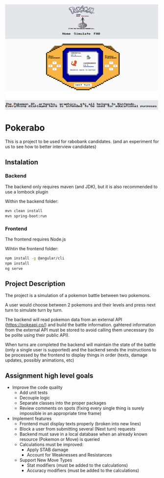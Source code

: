 <img src="https://github.com/PHR1990/pokerabo/blob/main/gitbanner.png" 
     style="width: 500px; height: auto;"/>


# Pokerabo
This is a project to be used for rabobank candidates. (and an experiment for us to see how to better interview candidates)

## Instalation
### Backend
The backend only requires maven (and JDK), but it is also recommended to use a lombock plugin

Within the backend folder:
```bash
mvn clean install
mvn spring-boot:run
```
### Frontend
The frontend requires Node.js

Wihtin the frontend folder:
```bash
npm install -g @angular/cli
npm install
ng serve
```

## Project Description

The project is a simulation of a pokemon battle between two pokemons.

A user would choose between 2 pokemons and their levels and press next turn to simulate turn by turn.

The backend will read pokemon data from an external API (https://pokeapi.co/) and build the battle information. 
gahtered information from the external API must be stored to avoid calling them unecessary (to be polite using their public API).

When turns are completed the backend will maintain the state of the battle (only a single user is supported) and the backend sends the instructions to be
processed by the frontend to display things in order (texts, damage updates, possibly animations, etc)

## Assignment high level goals

- Improve the code quality
  - Add unit tests
  - Decouple logic
  - Separate classes into the proper packages
  - Review comments on spots (fixing every single thing is surely impossible in an appropriate time frame)
- Implement features 
  - Frontend must display texts properly (broken into new lines)
  - Block a user from submitting several (Next turn) requests
  - Backend must save in a local database when an already known resource (Pokemon or Move) is queried
  - Calculations must be improved:
    - Apply STAB damage
    - Account for Weaknesses and Resistances
  - Support New Move Types
    - Stat modifiers (must be added to the calculations)
    - Accuracy modifiers (must be added to the calculations)
